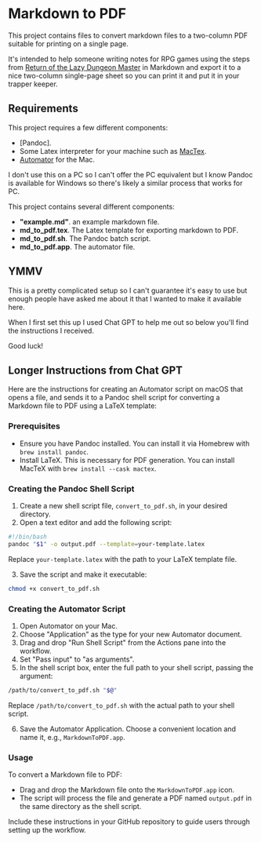 # Markdown to PDF

This project contains files to convert markdown files to a two-column PDF suitable for printing on a single page.

It's intended to help someone writing notes for RPG games using the steps from [Return of the Lazy Dungeon Master](https://shop.slyflourish.com/products/return-of-the-lazy-dungeon-master) in Markdown and export it to a nice two-column single-page sheet so you can print it and put it in your trapper keeper.

## Requirements

This project requires a few different components:

- [Pandoc].
- Some Latex interpreter for your machine such as [MacTex](https://tug.org/mactex/).
- [Automator](https://en.wikipedia.org/wiki/Automator_(macOS)) for the Mac.

I don't use this on a PC so I can't offer the PC equivalent but I know Pandoc is available for Windows so there's likely a similar process that works for PC.

This project contains several different components:

- **"example.md"**. an example markdown file.
- **md_to_pdf.tex**. The Latex template for exporting markdown to PDF.
- **md_to_pdf.sh**. The Pandoc batch script.
- **md_to_pdf.app**. The automator file.

## YMMV

This is a pretty complicated setup so I can't guarantee it's easy to use but enough people have asked me about it that I wanted to make it available here.

When I first set this up I used Chat GPT to help me out so below you'll find the instructions I received.

Good luck!

## Longer Instructions from Chat GPT

Here are the instructions for creating an Automator script on macOS that opens a file, and sends it to a Pandoc shell script for converting a Markdown file to PDF using a LaTeX template:

### Prerequisites

- Ensure you have Pandoc installed. You can install it via Homebrew with `brew install pandoc`.
- Install LaTeX. This is necessary for PDF generation. You can install MacTeX with `brew install --cask mactex`.

### Creating the Pandoc Shell Script

1. Create a new shell script file, `convert_to_pdf.sh`, in your desired directory.
2. Open a text editor and add the following script:

```bash
#!/bin/bash
pandoc "$1" -o output.pdf --template=your-template.latex
```
Replace `your-template.latex` with the path to your LaTeX template file.

3. Save the script and make it executable:
```bash
chmod +x convert_to_pdf.sh
```

### Creating the Automator Script

1. Open Automator on your Mac.
2. Choose "Application" as the type for your new Automator document.
3. Drag and drop "Run Shell Script" from the Actions pane into the workflow.
4. Set "Pass input" to "as arguments".
5. In the shell script box, enter the full path to your shell script, passing the argument:
```bash
/path/to/convert_to_pdf.sh "$@"
```
Replace `/path/to/convert_to_pdf.sh` with the actual path to your shell script.

6. Save the Automator Application. Choose a convenient location and name it, e.g., `MarkdownToPDF.app`.

### Usage

To convert a Markdown file to PDF:
- Drag and drop the Markdown file onto the `MarkdownToPDF.app` icon.
- The script will process the file and generate a PDF named `output.pdf` in the same directory as the shell script.

Include these instructions in your GitHub repository to guide users through setting up the workflow.